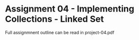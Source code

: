 # Assignment 04 - Implementing Collections - Linked Set
Full assignmnent outline can be read in project-04.pdf
